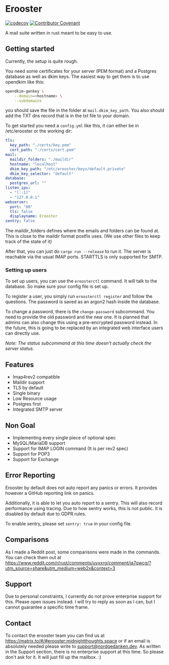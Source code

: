 # Erooster

[![codecov](https://codecov.io/gh/MTRNord/erooster/branch/main/graph/badge.svg?token=ieNQlSkDTF)](https://codecov.io/gh/MTRNord/erooster)
[![Contributor Covenant](https://img.shields.io/badge/Contributor%20Covenant-2.1-4baaaa.svg)](code_of_conduct.md)

A mail suite written in rust meant to be easy to use.

## Getting started

Currently, the setup is quite rough.

You need some certificates for your server (PEM format) and a Postgres database as well as dkim keys.
The easiest way to get them is to use opendkim like this:

```bash
opendkim-genkey \
    --domain=<hostname> \
    --subdomains
```

you should save the file in the folder at `mail.dkim_key_path`.
You also should add the TXT dns record that is in the txt file to your domain.

To get started you need a `config.yml` like this, it can either be in /etc/erooster or the working dir:

```yaml
tls:
  key_path: "./certs/key.pem"
  cert_path: "./certs/cert.pem"
mail:
  maildir_folders: "./maildir"
  hostname: "localhost"
  dkim_key_path: "/etc/erooster/keys/default.private"
  dkim_key_selector: "default"
database:
  postgres_url: ""
listen_ips:
  - "[::1]"
  - "127.0.0.1"
webserver:
  port: "80"
  tls: false
  displayname: Erooster
sentry: false
```

The maildir_folders defines where the emails and folders can be found at. This is close to the maildir format postfix uses. (We use other files to keep track of the state of it)

After that, you can just do `cargo run --release` to run it. The server is reachable via the usual IMAP ports. STARTTLS is only supported for SMTP.

### Setting up users

To set up users, you can use the `eroosterctl` command.
It will talk to the database. So make sure your config file is set up.

To register a user, you simply run `eroosterctl register` and follow the questions.
The password is saved as an argon2 hash inside the database.

To change a password, there is the `change-password` subcommand.
You need to provide the old password and the new one.
It is planned that admins can also change this using a pre-encrypted password instead.
In the future, this is going to be replaced by an integrated web interface users can directly use.

_Note: The status subcommand at this time doesn't actually check the server status._

## Features

- Imap4rev2 compatible
- Maildir support
- TLS by default
- Single binary
- Low Resource usage
- Postgres first
- Integrated SMTP server

## Non Goal

- Implementing every single piece of optional spec
- MySQL/MariaDB support
- Support for IMAP LOGIN command (It is per rev2 spec)
- Support for POP3
- Support for Exchange

## Error Reporting

Erooster by default does not auto report any panics or errors.
It provides however a GitHub reporting link on panics.

Additionally, it is able to let you auto report to a sentry.
This will also record performance using tracing.
Due to how sentry works, this is not public.
It is disabled by default due to GDPR rules.

To enable sentry, please set `sentry: true` in your config file.

## Comparisons

As I made a Reddit post, some comparisons were made in the commands.
You can check them out at https://www.reddit.com/r/rust/comments/uyxxrg/comment/ia7qwcg/?utm_source=share&utm_medium=web2x&context=3

## Support

Due to personal constraints, I currently do not prove enterprise support for this. Please open issues instead. I will try to reply as soon as I can, but I cannot guarantee a specific time frame.

## Contact

To contact the erooster team you can find us at https://matrix.to/#/#erooster:midnightthoughts.space or if an email is absolutely needed please write to [support@nordgedanken.dev](mailto:support@nordgedanken.dev). As written in the Support section, there is no enterprise support at this time. So please don't ask for it. It will just fill up the mailbox. :)
